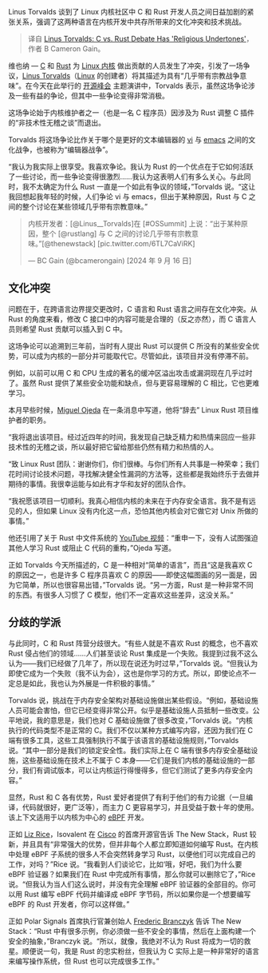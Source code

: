 
<!--
title: Linus Torvalds：C与Rust之争有“宗教意味”
cover: https://cdn.thenewstack.io/media/2024/09/36a0458b-ahmed-nxtgbruyq34-unsplash.jpg
-->

Linus Torvalds 谈到了 Linux 内核社区中 C 和 Rust 开发人员之间日益加剧的紧张关系，强调了这两种语言在内核开发中共存所带来的文化冲突和技术挑战。

> 译自 [Linus Torvalds: C vs. Rust Debate Has 'Religious Undertones'](https://thenewstack.io/linus-torvalds-c-vs-rust-debate-has-religious-undertones/)，作者 B Cameron Gain。

维也纳 — [C](https://thenewstack.io/can-darpas-tractor-pull-c-to-rust-for-memory-safe-overhaul/) 和 [Rust](https://thenewstack.io/rust-growing-fastest-but-javascript-reigns-supreme/) 为 [Linux 内核](https://thenewstack.io/rust-in-the-linux-kernel-by-2023-linus-torvalds-predicts/) 做出贡献的人员发生了冲突，引发了一场争议，[Linus Torvalds](https://www.linkedin.com/in/linustorvalds/)（[Linux](https://thenewstack.io/rust-in-the-linux-kernel/) 的创建者）将其描述为具有“几乎带有宗教战争意味”。在今天在此举行的 [开源峰会](https://events.linuxfoundation.org/open-source-summit-europe/) 主题演讲中，Torvalds 表示，虽然这场争论涉及一些有益的争论，但其中一些争论变得非常消极。

这场争论始于内核维护者之一（也是一名 C 程序员）因涉及为 Rust 调整 C 插件的“非技术性无稽之谈”而退出。

Torvalds 将这场争论比作关于哪个是更好的文本编辑器的 [vi](https://thenewstack.io/get-to-know-vi-a-text-editor-for-the-ages/) 与 [emacs](https://www.gnu.org/software/emacs/) 之间的文化战争，也被称为“编辑器战争”。

“我认为我实际上很享受。我喜欢争论。我认为 Rust 的一个优点在于它如何活跃了一些讨论，而一些争论变得很激烈……我认为这表明人们有多么关心。与此同时，我不太确定为什么 Rust 一直是一个如此有争议的领域，”Torvalds 说。“这让我回想起我年轻的时候，人们争论 vi 与 emacs，但出于某种原因，Rust 与 C 之间的整个讨论在某些领域几乎带有宗教意味。”

> 内核开发者：[@Linus__Torvalds]在 [#OSSummit] 上说：“出于某种原因，整个 [@rustlang] 与 C 之间的讨论几乎带有宗教意味。”[@thenewstack] [pic.twitter.com/6TL7CaViRK]
>
> — BC Gain (@bcamerongain)
> [2024 年 9 月 16 日]

## 文化冲突

问题在于，在跨语言边界提交更改时，C 语言和 Rust 语言之间存在文化冲突。从 Rust 的角度来看，修改 C 接口中的内容可能是合理的（反之亦然），而 C 语言人员则希望 Rust 贡献可以插入到 C 中。

这场争论可以追溯到三年前，当时有人提出 Rust 可以提供 C 所没有的某些安全优势，可以成为内核的一部分并可能取代它。尽管如此，该项目并没有停滞不前。

例如，以前可以用 C 和 CPU 生成的著名的缓冲区溢出攻击或漏洞现在几乎过时了。虽然 Rust 提供了某些安全功能和缺点，但与更容易理解的 C 相比，它也更难学习。

本月早些时候，[Miguel Ojeda](https://github.com/ojeda) 在一条消息中写道，他将“辞去” Linux Rust 项目维护者的职务。

“我将退出该项目。经过近四年的时间，我发现自己缺乏精力和热情来回应一些非技术性的无稽之谈，所以最好把它留给那些仍然有精力和热情的人。

“致 Linux Rust 团队：谢谢你们，你们很棒。与你们所有人共事是一种荣幸；我们花时间讨论技术问题，寻找解决健全性漏洞的方法等，这些都是我始终乐于去做并期待的事情。我很幸运能与如此有才华和友好的团队合作。

“我祝愿该项目一切顺利。我真心相信内核的未来在于内存安全语言。我不是有远见的人，但如果 Linux 没有内化这一点，恐怕其他内核会对它做它对 Unix 所做的事情。”

他还引用了关于 Rust 中文件系统的 [YouTube 视频](https://www.youtube.com/watch?v=WiPp9YEBV0Q&t=1529s&ab_channel=TheLinuxFoundation)：“重申一下，没有人试图强迫其他人学习 Rust 或阻止 C 代码的重构，”Ojeda 写道。

正如 Torvalds 今天所描述的，C 是一种相对“简单的语言”，而且“这是我喜欢 C 的原因之一，也是许多 C 程序员喜欢 C 的原因——即使这幅图画的另一面是，因为它简单，所以也很容易出错，”Torvalds 说。“另一方面，Rust 是一种非常不同的东西。有很多人习惯了 C 模型，他们不一定喜欢这些差异，这没关系。”

## 分歧的学派

与此同时，C 和 Rust 阵营分歧很大。“有些人就是不喜欢 Rust 的概念，也不喜欢 Rust 侵占他们的领域……人们甚至谈论 Rust 集成是一个失败。我提到过我不这么认为——我们已经做了几年了，所以现在说还为时过早，”Torvalds 说。“但我认为即使它成为一个失败（我不认为会），这也是你学习的方式。所以，即使论点不一定总是如此，我也认为外展是一件积极的事情。”

Torvalds 说，挑战在于内存安全架构对基础设施做出某些假设。“例如，基础设施人员可能会害怕，但它已经变得非常公开。似乎是基础设施人员抵制一些改变。公平地说，我的意思是，我们也对 C 基础设施做了很多改变，”Torvalds 说。“内核执行的代码类型不是正常的 C。我们不仅以某种方式编写内容，还因为我们在 C 端有很多工具，这些工具强制执行不属于该语言的基础设施规则，”Torvalds 说。“其中一部分是我们的锁定安全性。我们实际上在 C 端有很多内存安全基础设施，这些基础设施在技术上不属于 C 本身——它们是我们内核的基础设施的一部分，我们有调试版本，可以让内核运行得慢得多，但它们测试了更多内存安全内容。”

显然，Rust 和 C 各有优势，Rust 爱好者提供了有利于他们的有力论据（一旦编译，代码就很好，更广泛等），而主力 C 更容易学习，并且受益于数十年的使用。该上下文适用于以内核为中心的 [eBPF](https://thenewstack.io/what-is-ebpf/) 开发。

正如 [Liz Rice](https://uk.linkedin.com/in/lizrice)，Isovalent 在 [Cisco](http://cisco.com/?utm_content=inline+mention) 的首席开源官告诉 The New Stack，Rust 较新，并且具有“非常强大的优势，但并非每个人都立即知道如何编写 Rust。在内核中处理 eBPF 子系统的很多人不会突然转身学习 Rust，以便他们可以完成自己的工作，对吗？”Rice 说。“我看到人们谈论它，比如‘哦，好吧，我们为什么要 eBPF 验证器？如果我们在 Rust 中完成所有事情，那么你就可以删除它了，”Rice 说。“但我认为当人们这么说时，并没有完全理解 eBPF 验证器的全部目的。你可以用 Rust 编写 eBPF 代码并编译成 eBPF 字节码，所以如果你是一个想要编写 eBPF 的 Rust 开发者，你可以这样做。”

正如 Polar Signals 首席执行官兼创始人 [Frederic Branczyk](https://de.linkedin.com/in/frederic-branczyk) 告诉 The New Stack：“Rust 中有很多示例，你必须做一些不安全的事情，然后在上面构建一个安全的抽象，”Branczyk 说。“所以，就像，我绝对不认为 Rust 将成为一切的救星。顺便说一句，我是 Rust 的忠实粉丝，但我认为 C 实际上是一种非常好的语言来编写操作系统，但 Rust 也可以完成很多工作。”
